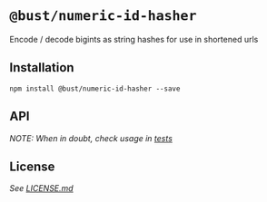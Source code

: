 # `@bust/numeric-id-hasher`

Encode / decode bigints as string hashes for use in shortened urls


## Installation

```shell
npm install @bust/numeric-id-hasher --save
```


## API
<!-- api-docs-start -->
<!-- api-docs-end -->

_NOTE: When in doubt, check usage in [tests](./src/index.test.ts)_


## License

_See [LICENSE.md](./LICENSE.md)_

